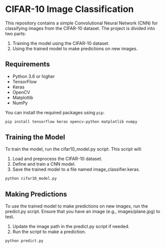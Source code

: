 # CIFAR-10 Image Classification

This repository contains a simple Convolutional Neural Network (CNN) for classifying images from the CIFAR-10 dataset. The project is divided into two parts:
1. Training the model using the CIFAR-10 dataset.
2. Using the trained model to make predictions on new images.

## Requirements

- Python 3.6 or higher
- TensorFlow
- Keras
- OpenCV
- Matplotlib
- NumPy

You can install the required packages using `pip`:

```bash
pip install tensorflow keras opencv-python matplotlib numpy
```
## Training the Model

To train the model, run the cifar10_model.py script. This script will:

1. Load and preprocess the CIFAR-10 dataset.
2. Define and train a CNN model.
3. Save the trained model to a file named image_classifier.keras.
```bash
python cifar10_model.py
```
## Making Predictions

To use the trained model to make predictions on new images, run the predict.py script. Ensure that you have an image (e.g., images/plane.jpg) to test.

1. Update the image path in the predict.py script if needed.
2. Run the script to make a prediction.
```bash
python predict.py
```
